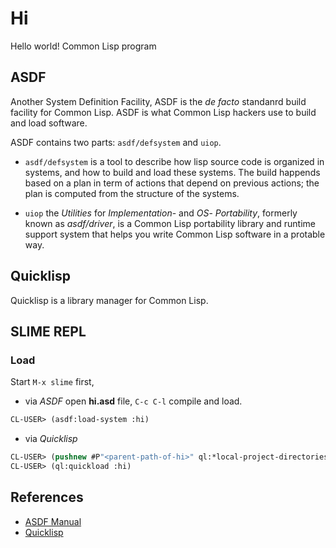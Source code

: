 # Hi 
Hello world! Common Lisp program


## ASDF 
Another System Definition Facility, ASDF is the _de facto_ standanrd build 
facility for Common Lisp. ASDF is what Common Lisp hackers use to build and 
load software.

ASDF contains two parts: ```asdf/defsystem``` and ```uiop```.

* ```asdf/defsystem``` 
is a tool to describe how lisp source code is organized in systems, and how to 
build and load these systems. The build happends based on a plan in term of 
actions that depend on previous actions; the plan is computed from the
structure of the systems.

* ```uiop```
the _Utilities_ for _Implementation_- and _OS_- _Portability_, formerly known 
as _asdf/driver_, is a Common Lisp portability library and runtime support 
system that helps you write Common Lisp software in a protable way.


## Quicklisp
Quicklisp is a library manager for Common Lisp.




## SLIME REPL

### Load

Start ```M-x slime``` first,

* via _ASDF_
open __hi.asd__ file, ```C-c C-l``` compile and load.
```lisp
CL-USER> (asdf:load-system :hi)
```
* via _Quicklisp_
```lisp
CL-USER> (pushnew #P"<parent-path-of-hi>" ql:*local-project-directories*)
CL-USER> (ql:quickload :hi)
```


## References
* [ASDF Manual](https://common-lisp.net/project/asdf/asdf.html)
* [Quicklisp](https://www.quicklisp.org/beta/)

